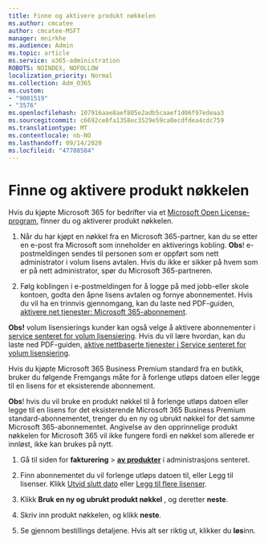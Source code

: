 ```yaml
---
title: Finne og aktivere produkt nøkkelen
ms.author: cmcatee
author: cmcatee-MSFT
manager: mnirkhe
ms.audience: Admin
ms.topic: article
ms.service: o365-administration
ROBOTS: NOINDEX, NOFOLLOW
localization_priority: Normal
ms.collection: Adm_O365
ms.custom:
- "9001519"
- "3576"
ms.openlocfilehash: 107916aae8aef805e2adb5caaef1d06f97edeaa3
ms.sourcegitcommit: c6692ce0fa1358ec3529e59ca0ecdfdea4cdc759
ms.translationtype: MT
ms.contentlocale: nb-NO
ms.lasthandoff: 09/14/2020
ms.locfileid: "47708584"
---
```

# <a name="find-and-activate-my-product-key"></a>Finne og aktivere produkt nøkkelen

Hvis du kjøpte Microsoft 365 for bedrifter via et [Microsoft Open License-program](https://go.microsoft.com/fwlink/p/?LinkID=613298), finner du og aktiverer produkt nøkkelen.

1. Når du har kjøpt en nøkkel fra en Microsoft 365-partner, kan du se etter en e-post fra Microsoft som inneholder en aktiverings kobling.  **Obs**! e-postmeldingen sendes til personen som er oppført som nett administrator i volum lisens avtalen.  Hvis du ikke er sikker på hvem som er på nett administrator, spør du Microsoft 365-partneren.

2. Følg koblingen i e-postmeldingen for å logge på med jobb-eller skole kontoen, godta den åpne lisens avtalen og fornye abonnementet.  Hvis du vil ha en trinnvis gjennomgang, kan du laste ned PDF-guiden, [aktivere net tjenester: Microsoft 365-abonnement](https://go.microsoft.com/fwlink/p/?LinkId=618100). 

**Obs!** volum lisensierings kunder kan også velge å aktivere abonnementer i [service senteret for volum lisensiering](https://go.microsoft.com/fwlink/p/?LinkID=282016).  Hvis du vil lære hvordan, kan du laste ned PDF-guiden, [aktive nettbaserte tjenester i Service senteret for volum lisensiering](https://go.microsoft.com/fwlink/p/?LinkId=618096).

Hvis du kjøpte Microsoft 365 Business Premium standard fra en butikk, bruker du følgende Fremgangs måte for å forlenge utløps datoen eller legge til en lisens for et eksisterende abonnement.

**Obs**! hvis du vil bruke en produkt nøkkel til å forlenge utløps datoen eller legge til en lisens for det eksisterende Microsoft 365 Business Premium standard-abonnementet, trenger du en ny og ubrukt nøkkel for det samme Microsoft 365-abonnementet.  Angivelse av den opprinnelige produkt nøkkelen for Microsoft 365 vil ikke fungere fordi en nøkkel som allerede er innløst, ikke kan brukes på nytt.

1. Gå til siden for **fakturering**  >  **[av produkter](https://go.microsoft.com/fwlink/p/?linkid=842054)** i administrasjons senteret.

2. Finn abonnementet du vil forlenge utløps datoen til, eller Legg til lisenser.  Klikk [Utvid slutt dato](https://go.microsoft.com/fwlink/p/?linkid=842054) eller [Legg til flere lisenser](https://go.microsoft.com/fwlink/p/?linkid=842054).

3. Klikk **Bruk en ny og ubrukt produkt nøkkel** , og deretter **neste**.

4. Skriv inn produkt nøkkelen, og klikk **neste**.

5. Se gjennom bestillings detaljene.  Hvis alt ser riktig ut, klikker du **løs**inn.